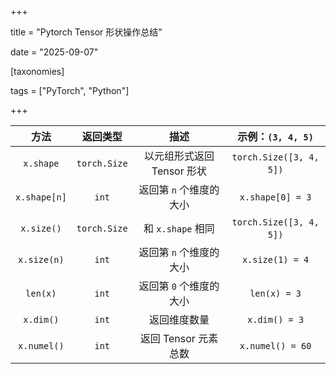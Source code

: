 +++

title = "Pytorch Tensor 形状操作总结"

date = "2025-09-07"

[taxonomies]

tags = ["PyTorch", "Python"]

+++

|方法|返回类型|描述|示例：`(3, 4, 5)`​|
| :----: | :--------: | :--------------------------: | :--------: |
|​`x.shape`​|​`torch.Size`​|以元组形式返回 Tensor 形状|​`torch.Size([3, 4, 5])`​|
|​`x.shape[n]`​|​`int`​|返回第 `n`​ 个维度的大小|​`x.shape[0] = 3`​|
|​`x.size()`​|​`torch.Size`​|和 `x.shape`​ 相同|​`torch.Size([3, 4, 5])`​|
|​`x.size(n)`​|​`int`​|返回第 `n`​ 个维度的大小|​`x.size(1) = 4`​|
|​`len(x)`​|​`int`​|返回第 `0`​ 个维度的大小|​`len(x) = 3`​|
|​`x.dim()`​|​`int`​|返回维度数量|​`x.dim() = 3`​|
|​`x.numel()`​|​`int`​|返回 Tensor 元素总数|​`x.numel() = 60`​|

‍
